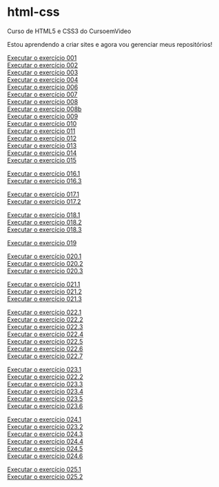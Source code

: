 # html-css
 Curso de HTML5 e CSS3 do CursoemVideo

 Estou aprendendo a criar sites e agora vou gerenciar meus repositórios!

 <a href='https://lucaslinyker.github.io/html-css/exercicios/ex001/index.html'>Executar o exercício 001</a><br>
 <a href='https://lucaslinyker.github.io/html-css/exercicios/ex002/index.html'>Executar o exercício 002</a><br>
 <a href='https://lucaslinyker.github.io/html-css/exercicios/ex003/index.html'>Executar o exercício 003</a><br>
 <a href='https://lucaslinyker.github.io/html-css/exercicios/ex004/index.html'>Executar o exercício 004</a><br>
 <a href='https://lucaslinyker.github.io/html-css/exercicios/ex006/index.html'>Executar o exercício 006</a><br>
 <a href='https://lucaslinyker.github.io/html-css/exercicios/ex007/html5.html'>Executar o exercício 007</a><br>
 <a href='https://lucaslinyker.github.io/html-css/exercicios/ex008/index.html'>Executar o exercício 008</a><br>
 <a href='https://lucaslinyker.github.io/html-css/exercicios/ex008b/index.html'>Executar o exercício 008b</a><br>
 <a href='https://lucaslinyker.github.io/html-css/exercicios/ex009/index.html'>Executar o exercício 009</a><br>
 <a href='https://lucaslinyker.github.io/html-css/exercicios/ex010/index.html'>Executar o exercício 010</a><br>
 <a href='https://lucaslinyker.github.io/html-css/exercicios/ex011/index.html'>Executar o exercício 011</a><br>
 <a href='https://lucaslinyker.github.io/html-css/exercicios/ex012/index.html'>Executar o exercício 012</a><br>
 <a href='https://lucaslinyker.github.io/html-css/exercicios/ex013/index.html'>Executar o exercício 013</a><br>
 <a href='https://lucaslinyker.github.io/html-css/exercicios/ex014/index.html'>Executar o exercício 014</a><br>
 <a href='https://lucaslinyker.github.io/html-css/exercicios/ex015/index.html'>Executar o exercício 015</a><br>

  <a href='https://lucaslinyker.github.io/html-css/exercicios/ex016/cor01.html'>Executar o exercício 016.1</a><br>
  <a href='https://lucaslinyker.github.io/html-css/exercicios/ex016/cor03.html'>Executar o exercício 016.3</a><br>

  <a href='https://lucaslinyker.github.io/html-css/exercicios/ex017/fonte01.html'>Executar o exercício 017.1</a><br>
  <a href='https://lucaslinyker.github.io/html-css/exercicios/ex017/fonte02.html'>Executar o exercício 017.2</a><br>

  <a href='https://lucaslinyker.github.io/html-css/exercicios/ex018/font01.html'>Executar o exercício 018.1</a><br>
  <a href='https://lucaslinyker.github.io/html-css/exercicios/ex018/font02.html'>Executar o exercício 018.2</a><br>
  <a href='https://lucaslinyker.github.io/html-css/exercicios/ex018/font03.html'>Executar o exercício 018.3</a><br>

 <a href='https://lucaslinyker.github.io/html-css/exercicios/ex019/seletor01.html'>Executar o exercício 019</a><br>

  <a href='https://lucaslinyker.github.io/html-css/exercicios/ex020/hover.html'>Executar o exercício 020.1</a><br>
  <a href='https://lucaslinyker.github.io/html-css/exercicios/ex020/links.html'>Executar o exercício 020.2</a><br>
  <a href='https://lucaslinyker.github.io/html-css/exercicios/ex020/pseudoclasse.html'>Executar o exercício 020.3</a><br>

  <a href='https://lucaslinyker.github.io/html-css/exercicios/ex021/caixa01.html'>Executar o exercício 021.1</a><br>
  <a href='https://lucaslinyker.github.io/html-css/exercicios/ex021/caixa02.html'>Executar o exercício 021.2</a><br>
  <a href='https://lucaslinyker.github.io/html-css/exercicios/ex021/caixa03.html'>Executar o exercício 021.3</a><br>

  <a href='https://lucaslinyker.github.io/html-css/exercicios/ex022/fundo001.html'>Executar o exercício 022.1</a><br>
  <a href='https://lucaslinyker.github.io/html-css/exercicios/ex022/fundo002.html'>Executar o exercício 022.2</a><br>
  <a href='https://lucaslinyker.github.io/html-css/exercicios/ex022/fundo003.html'>Executar o exercício 022.3</a><br>
  <a href='https://lucaslinyker.github.io/html-css/exercicios/ex022/fundo004.html'>Executar o exercício 022.4</a><br>
  <a href='https://lucaslinyker.github.io/html-css/exercicios/ex022/fundo005.html'>Executar o exercício 022.5</a><br>
  <a href='https://lucaslinyker.github.io/html-css/exercicios/ex022/fundo006.html'>Executar o exercício 022.6</a><br>
  <a href='https://lucaslinyker.github.io/html-css/exercicios/ex022/fundo007.html'>Executar o exercício 022.7</a><br>

  <a href='https://lucaslinyker.github.io/html-css/exercicios/ex023/tabela001.html'>Executar o exercício 023.1</a><br>
  <a href='https://lucaslinyker.github.io/html-css/exercicios/ex023/tabela002.html'>Executar o exercício 022.2</a><br>
  <a href='https://lucaslinyker.github.io/html-css/exercicios/ex023/tabela003.html'>Executar o exercício 023.3</a><br>
  <a href='https://lucaslinyker.github.io/html-css/exercicios/ex023/tabela004.html'>Executar o exercício 023.4</a><br>
  <a href='https://lucaslinyker.github.io/html-css/exercicios/ex023/tabela005.html'>Executar o exercício 023.5</a><br>
  <a href='https://lucaslinyker.github.io/html-css/exercicios/ex023/tabela006.html'>Executar o exercício 023.6</a><br>

  <a href='https://lucaslinyker.github.io/html-css/exercicios/ex024/iframe1.html'>Executar o exercício 024.1</a><br>
  <a href='https://lucaslinyker.github.io/html-css/exercicios/ex024/iframe2.html'>Executar o exercício 023.2</a><br>
  <a href='https://lucaslinyker.github.io/html-css/exercicios/ex024/iframe3.html'>Executar o exercício 024.3</a><br>
  <a href='https://lucaslinyker.github.io/html-css/exercicios/ex024/iframe4.html'>Executar o exercício 024.4</a><br>
  <a href='https://lucaslinyker.github.io/html-css/exercicios/ex024/iframe5.html'>Executar o exercício 024.5</a><br>
  <a href='https://lucaslinyker.github.io/html-css/exercicios/ex024/iframe6.html'>Executar o exercício 024.6</a><br>

  <a href='https://lucaslinyker.github.io/html-css/exercicios/ex025/form001.html'>Executar o exercício 025.1</a><br>
  <a href='https://lucaslinyker.github.io/html-css/exercicios/ex025/form002.html'>Executar o exercício 025.2</a><br>